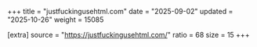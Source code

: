 +++
title = "justfuckingusehtml.com"
date = "2025-09-02"
updated = "2025-10-26"
weight = 15085

[extra]
source = "https://justfuckingusehtml.com/"
ratio = 68
size = 15
+++
